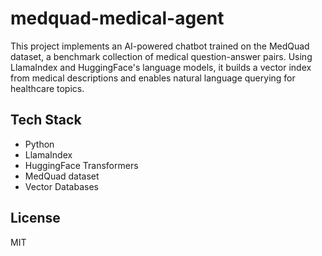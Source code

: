 # medquad-medical-agent

This project implements an AI-powered chatbot trained on the MedQuad dataset, a benchmark collection of medical question-answer pairs. Using LlamaIndex and HuggingFace's language models, it builds a vector index from medical descriptions and enables natural language querying for healthcare topics.

## Tech Stack
- Python
- LlamaIndex
- HuggingFace Transformers
- MedQuad dataset
- Vector Databases


## License
MIT


